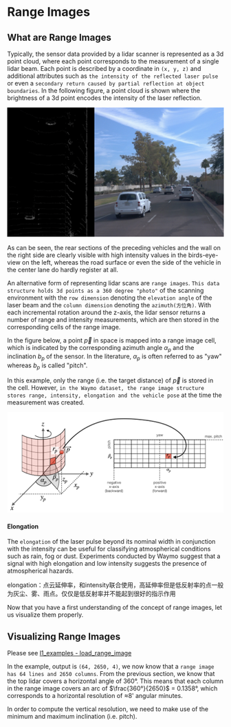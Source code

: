 # Range Images

## What are Range Images

Typically, the sensor data provided by a lidar scanner is represented as a 3d point cloud, where each point corresponds to the measurement of a single lidar beam. Each point is described by a coordinate in `(x, y, z)` and additional attributes such as `the intensity of the reflected laser pulse `or even a `secondary return caused by partial reflection at object boundaries`. In the following figure, a point cloud is shown where the brightness of a 3d point encodes the intensity of the laser reflection.

![](images/3d-point-cloud-and-camera.png)

As can be seen, the rear sections of the preceding vehicles and the wall on the right side are clearly visible with high intensity values in the birds-eye-view on the left, whereas the road surface or even the side of the vehicle in the center lane do hardly register at all.

An alternative form of representing lidar scans are `range images`. `This data structure holds 3d points as a 360 degree "photo"` of the scanning environment with the `row dimension` denoting the `elevation angle` of the laser beam and the `column dimension` denoting the `azimuth(方位角)`. With each incremental rotation around the z-axis, the lidar sensor returns a number of range and intensity measurements, which are then stored in the corresponding cells of the range image.

In the figure below, a point $\vec p$ in space is mapped into a range image cell, which is indicated by the corresponding azimuth angle $\alpha_p$ and the inclination $b_p$ of the sensor. In the literature, $\alpha_p$ is often referred to as "yaw" whereas $b_p$ is called "pitch".

In this example, only the range (i.e. the target distance) of $\vec p$ is stored in the cell. However, `in the Waymo dataset, the range image structure stores range, intensity, elongation and the vehicle pose` at the time the measurement was created.

![](images/3d-points-into-range-images.png)

#### Elongation

The `elongation` of the laser pulse beyond its nominal width in conjunction with the intensity can be useful for classifying atmospherical conditions such as rain, fog or dust. Experiments conducted by Waymo suggest that a signal with high elongation and low intensity suggests the presence of atmospherical hazards.

elongation：点云延伸率，和intensity联合使用，高延伸率但是低反射率的点一般为灰尘、雾、雨点。仅仅是低反射率并不能起到很好的指示作用

Now that you have a first understanding of the concept of range images, let us visualize them properly.

## Visualizing Range Images

Please see [l1_examples - load_range_image](https://github.com/kaka-lin/nd013-c2-fusion-exercises/blob/main/lesson-1-lidar-sensor/examples/l1_examples.py)

In the example, output is `(64, 2650, 4)`, we now know that a `range image has 64 lines and 2650 columns`. From the previous section, we know that the top lidar covers a horizontal angle of 360°. This means that each column in the range image covers an arc of $\frac{360°}{2650}$ = 0.1358°,  which corresponds to a horizontal resolution of ≈8' angular minutes.

In order to compute the vertical resolution, we need to make use of the minimum and maximum inclination (i.e. pitch).
